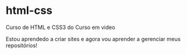 # html-css
 Curso de HTML e CSS3 do Curso em video

 Estou aprendedo a criar sites e agora vou aprender a gerenciar meus repositórios!
